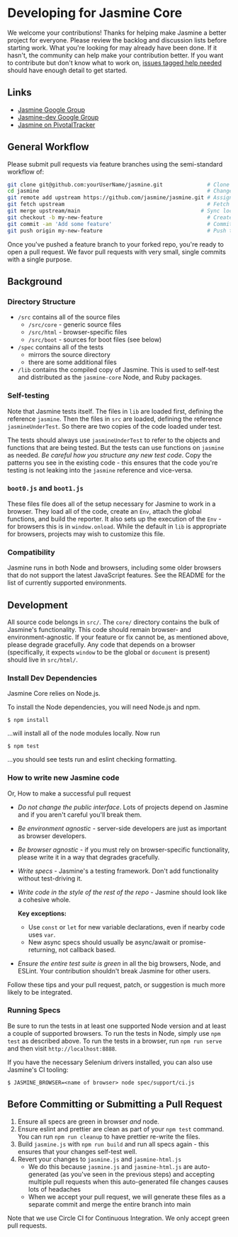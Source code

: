 # Developing for Jasmine Core

We welcome your contributions! Thanks for helping make Jasmine a better project
for everyone. Please review the backlog and discussion lists before starting
work. What you're looking for may already have been done. If it hasn't, the
community can help make your contribution better. If you want to contribute but
don't know what to work on, 
[issues tagged help needed](https://github.com/jasmine/jasmine/labels/help%20needed)
should have enough detail to get started.

## Links

- [Jasmine Google Group](http://groups.google.com/group/jasmine-js)
- [Jasmine-dev Google Group](http://groups.google.com/group/jasmine-js-dev)
- [Jasmine on PivotalTracker](https://www.pivotaltracker.com/n/projects/10606)

## General Workflow

Please submit pull requests via feature branches using the semi-standard workflow of:

```bash
git clone git@github.com:yourUserName/jasmine.git              # Clone your fork
cd jasmine                                                     # Change directory
git remote add upstream https://github.com/jasmine/jasmine.git # Assign original repository to a remote named 'upstream'
git fetch upstream                                             # Fetch changes not present in your local repository
git merge upstream/main                                      # Sync local main with upstream repository
git checkout -b my-new-feature                                 # Create your feature branch
git commit -am 'Add some feature'                              # Commit your changes
git push origin my-new-feature                                 # Push to the branch
```

Once you've pushed a feature branch to your forked repo, you're ready to open a pull request. We favor pull requests with very small, single commits with a single purpose.

## Background

### Directory Structure

* `/src` contains all of the source files
    * `/src/core` - generic source files
    * `/src/html` - browser-specific files
    * `/src/boot` - sources for boot files (see below)
* `/spec` contains all of the tests
    * mirrors the source directory
    * there are some additional files
* `/lib` contains the compiled copy of Jasmine. This is used to self-test and
  distributed as the `jasmine-core` Node, and Ruby packages.

### Self-testing

Note that Jasmine tests itself. The files in `lib` are loaded first, defining the reference `jasmine`. Then the files in `src` are loaded, defining the reference `jasmineUnderTest`. So there are two copies of the code loaded under test.

The tests should always use `jasmineUnderTest` to refer to the objects and functions that are being tested. But the tests can use functions on `jasmine` as needed. _Be careful how you structure any new test code_. Copy the patterns you see in the existing code - this ensures that the code you're testing is not leaking into the `jasmine` reference and vice-versa.

### `boot0.js` and `boot1.js`

These files file does all of the setup necessary for Jasmine to work in a
browser. They load all of the code, create an `Env`, attach the global
functions, and build the reporter. It also sets up the execution of the 
`Env` - for browsers this is in `window.onload`. While the default in `lib`
is appropriate for browsers, projects may wish to customize this file.

### Compatibility

Jasmine runs in both Node and browsers, including some older browsers that do
not support the latest JavaScript features. See the README for the list of
currently supported environments.

## Development

All source code belongs in `src/`. The `core/` directory contains the bulk of Jasmine's functionality. This code should remain browser- and environment-agnostic. If your feature or fix cannot be, as mentioned above, please degrade gracefully. Any code that depends on a browser (specifically, it expects `window` to be the global or `document` is present) should live in `src/html/`.

### Install Dev Dependencies

Jasmine Core relies on Node.js.

To install the Node dependencies, you will need Node.js and npm.

    $ npm install

...will install all of the node modules locally. Now run

    $ npm test

...you should see tests run and eslint checking formatting.

### How to write new Jasmine code

Or, How to make a successful pull request

* _Do not change the public interface_. Lots of projects depend on Jasmine and
  if you aren't careful you'll break them.
* _Be environment agnostic_ - server-side developers are just as important as
  browser developers.
* _Be browser agnostic_ - if you must rely on browser-specific functionality, 
  please write it in a way that degrades gracefully.
* _Write specs_ - Jasmine's a testing framework. Don't add functionality 
  without test-driving it.
* _Write code in the style of the rest of the repo_ - Jasmine should look like
  a cohesive whole.
  
  **Key exceptions:**
  * Use `const` or `let` for new variable declarations, even if nearby code
    uses `var`.
  * New async specs should usually be async/await or promise-returning, not
    callback based.
* _Ensure the *entire* test suite is green_ in all the big browsers, Node, and
  ESLint. Your contribution shouldn't break Jasmine for other users.

Follow these tips and your pull request, patch, or suggestion is much more likely to be integrated.

### Running Specs

Be sure to run the tests in at least one supported Node version and at least a
couple of supported browsers. To run the tests in Node, simply use `npm test`
as described above. To run the tests in a browser, run `npm run serve` and then
visit `http://localhost:8888`.

If you have the necessary Selenium drivers installed, you can also use Jasmine's
CI tooling: 

    $ JASMINE_BROWSER=<name of browser> node spec/support/ci.js

## Before Committing or Submitting a Pull Request

1. Ensure all specs are green in browser *and* node.
1. Ensure eslint and prettier are clean as part of your `npm test` command. You can run `npm run cleanup` to have prettier re-write the files.
1. Build `jasmine.js` with `npm run build` and run all specs again - this ensures that your changes self-test well.
1. Revert your changes to `jasmine.js` and `jasmine-html.js`
    * We do this because `jasmine.js` and `jasmine-html.js` are auto-generated (as you've seen in the previous steps) and accepting multiple pull requests when this auto-generated file changes causes lots of headaches
    * When we accept your pull request, we will generate these files as a separate commit and merge the entire branch into main

Note that we use Circle CI for Continuous Integration. We only accept green pull requests.

